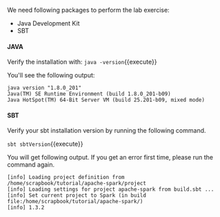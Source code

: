 We need following packages to perform the lab exercise: 
- Java Development Kit
- SBT


#### JAVA
Verify the installation with: `java -version`{{execute}} 

You'll see the following output:

```
java version "1.8.0_201"
Java(TM) SE Runtime Environment (build 1.8.0_201-b09)
Java HotSpot(TM) 64-Bit Server VM (build 25.201-b09, mixed mode)
```


#### SBT
Verify your sbt installation version by running the following command.	

`sbt sbtVersion`{{execute}}	

You will get following output. If you get an error first time, please run the command again.

```	
[info] Loading project definition from /home/scrapbook/tutorial/apache-spark/project	
[info] Loading settings for project apache-spark from build.sbt ...	
[info] Set current project to Spark (in build file:/home/scrapbook/tutorial/apache-spark/)	
[info] 1.3.2
```





